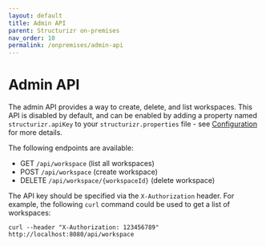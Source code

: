 ```yaml
---
layout: default
title: Admin API
parent: Structurizr on-premises
nav_order: 10
permalink: /onpremises/admin-api
---
```


# Admin API

The admin API provides a way to create, delete, and list workspaces.
This API is disabled by default, and can be enabled by adding a property named
`structurizr.apiKey` to your `structurizr.properties` file - see [Configuration](configuration) for more details.

The following endpoints are available:

- GET `/api/workspace` (list all workspaces)
- POST `/api/workspace` (create workspace)
- DELETE `/api/workspace/{workspaceId}` (delete workspace)

The API key should be specified via the `X-Authorization` header.
For example, the following `curl` command could be used to get a list of workspaces:

```
curl --header "X-Authorization: 123456789" http://localhost:8080/api/workspace
```
